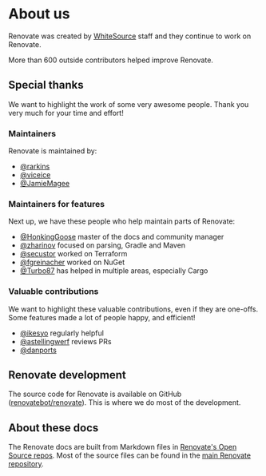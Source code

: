 # About us

Renovate was created by [WhiteSource](https://www.whitesourcesoftware.com/) staff and they continue to work on Renovate.

More than 600 outside contributors helped improve Renovate.

## Special thanks

We want to highlight the work of some very awesome people.
Thank you very much for your time and effort!

### Maintainers

Renovate is maintained by:

- [@rarkins](https://github.com/rarkins)
- [@viceice](https://github.com/viceice)
- [@JamieMagee](https://github.com/JamieMagee)

### Maintainers for features

Next up, we have these people who help maintain parts of Renovate:

- [@HonkingGoose](https://github.com/HonkingGoose) master of the docs and community manager
- [@zharinov](https://github.com/zharinov) focused on parsing, Gradle and Maven
- [@secustor](https://github.com/secustor) worked on Terraform
- [@fgreinacher](https://github.com/fgreinacher) worked on NuGet
- [@Turbo87](https://github.com/Turbo87) has helped in multiple areas, especially Cargo

### Valuable contributions

We want to highlight these valuable contributions, even if they are one-offs.
Some features made a lot of people happy, and efficient!

- [@ikesyo](https://github.com/ikesyo) regularly helpful
- [@astellingwerf](https://github.com/astellingwerf) reviews PRs
- [@danports](https://github.com/danports)

## Renovate development

The source code for Renovate is available on GitHub ([renovatebot/renovate](https://github.com/renovatebot/renovate)).
This is where we do most of the development.

## About these docs

The Renovate docs are built from Markdown files in [Renovate's Open Source repos](https://github.com/renovatebot/).
Most of the source files can be found in the [main Renovate repository](https://github.com/renovatebot/renovate/tree/main/docs/usage).
